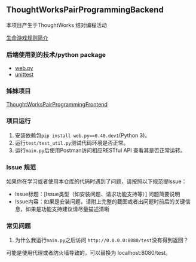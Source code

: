 ## ThoughtWorksPairProgrammingBackend

本项目产生于ThoughtWorks 结对编程活动

[生命游戏规则简介](https://zh.wikipedia.org/zh-hans/%E5%BA%B7%E5%A8%81%E7%94%9F%E5%91%BD%E6%B8%B8%E6%88%8F)

### 后端使用到的技术/python package
* [web.py](http://webpy.org/)
* [unittest](https://docs.python.org/3/library/unittest.html)

### 姊妹项目

[ThoughtWorksPairProgrammingFrontend](https://github.com/ArrayZoneYour/ThoughtWorksPairProgrammingFrontend)

### 项目运行

1. 安装依赖包`pip install web.py==0.40.dev1`(Python 3)。
2. 运行`test/test_util.py`测试代码环境是否正常。
3. 运行`main.py`后使用Postman访问相应RESTful API 查看其是否正常运转。

### Issue 规范

如果你在学习或者使用本仓库的代码时遇到了问题，请按照以下规范提Issue：

* Issue标题：[Issue类型（如安装问题、请求功能支持等）] 问题简要说明
* Issue内容：如果是安装问题，请附上完整的截图或者出问题时前后的关键信息，如果是功能支持建议请尽量描述清晰

### 常见问题

1. 为什么我运行`main.py`之后访问 `http://0.0.0.0:8080/test`没有得到返回？

可能是使用代理或者防火墙导致的，可以替换为 localhost:8080/test。